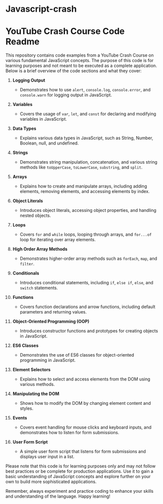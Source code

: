 # Javascript-crash
# YouTube Crash Course Code Readme

This repository contains code examples from a YouTube Crash Course on various fundamental JavaScript concepts. The purpose of this code is for learning purposes and not meant to be executed as a complete application. Below is a brief overview of the code sections and what they cover:

1. **Logging Output**
   - Demonstrates how to use `alert`, `console.log`, `console.error`, and `console.warn` for logging output in JavaScript.

2. **Variables**
   - Covers the usage of `var`, `let`, and `const` for declaring and modifying variables in JavaScript.

3. **Data Types**
   - Explains various data types in JavaScript, such as String, Number, Boolean, null, and undefined.

4. **Strings**
   - Demonstrates string manipulation, concatenation, and various string methods like `toUpperCase`, `toLowerCase`, `substring`, and `split`.

5. **Arrays**
   - Explains how to create and manipulate arrays, including adding elements, removing elements, and accessing elements by index.

6. **Object Literals**
   - Introduces object literals, accessing object properties, and handling nested objects.

7. **Loops**
   - Covers `for` and `while` loops, looping through arrays, and `for...of` loop for iterating over array elements.

8. **High Order Array Methods**
   - Demonstrates higher-order array methods such as `forEach`, `map`, and `filter`.

9. **Conditionals**
   - Introduces conditional statements, including `if`, `else if`, `else`, and `switch` statements.

10. **Functions**
    - Covers function declarations and arrow functions, including default parameters and returning values.

11. **Object-Oriented Programming (OOP)**
    - Introduces constructor functions and prototypes for creating objects in JavaScript.

12. **ES6 Classes**
    - Demonstrates the use of ES6 classes for object-oriented programming in JavaScript.

13. **Element Selectors**
    - Explains how to select and access elements from the DOM using various methods.

14. **Manipulating the DOM**
    - Shows how to modify the DOM by changing element content and styles.

15. **Events**
    - Covers event handling for mouse clicks and keyboard inputs, and demonstrates how to listen for form submissions.

16. **User Form Script**
    - A simple user form script that listens for form submissions and displays user input in a list.

Please note that this code is for learning purposes only and may not follow best practices or be complete for production applications. Use it to gain a basic understanding of JavaScript concepts and explore further on your own to build more sophisticated applications.

Remember, always experiment and practice coding to enhance your skills and understanding of the language. Happy learning!
